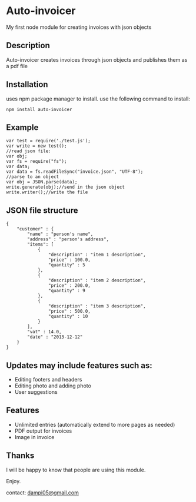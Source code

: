 # Auto-invoicer
My first node module for creating invoices with json objects

## Description

Auto-invoicer creates invoices through json objects and publishes them as a pdf file

## Installation

uses npm package manager to install. use the following command to install:

    npm install auto-invoicer
    
## Example

	var test = require('./test.js');
	var write = new test();
	//read json file:
	var obj;
	var fs = require("fs");
	var data;
	var data = fs.readFileSync("invoice.json", "UTF-8");
	//parse to an object
	var obj = JSON.parse(data);
	write.generate(obj);//send in the json object
	write.writer();//write the file

## JSON file structure

	{
		"customer" : {
			"name" : "person's name",
			"address" : "person's address",
			"items": [
				{
					"description" : "item 1 description",
					"price" : 100.0,
					"quantity" : 5
				},
				{
					"description" : "item 2 description",
					"price" : 200.0,
					"quantity" : 9
				},
				{
					"description" : "item 3 description",
					"price" : 500.0,
					"quantity" : 10
				}
			],
			"vat" : 14.0,
			"date" : "2013-12-12"
		}
	}
	
## Updates may include features such as:
 - Editing footers and headers
 - Editing photo and adding photo
 - User suggestions
	
## Features
 - Unlimited entries (automatically extend to more pages as needed)
 - PDF output for invoices
 - Image in invoice

## Thanks

I will be happy to know that people are using this module.

<!--Special thanks to [Omniref](https://www.omniref.com) for adding this project to their website.
-->
Enjoy.

contact: dampi05@gmail.com
